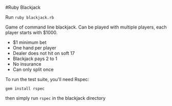 #Ruby Blackjack

Run `ruby blackjack.rb`

Game of command line blackjack. Can be played with multiple players, each player starts with $1000.

- $1 minimum bet
- One hand per player
- Dealer does not hit on soft 17
- Blackjack pays 2 to 1
- No insurance
- Can only split once

To run the test suite, you'll need Rspec:

`gem install rspec`

then simply run `rspec` in the blackjack directory

